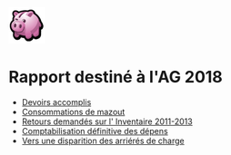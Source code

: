 <link rel="stylesheet" href="normal3.css">

![](icon_earn.png)

# Rapport destiné à l'AG 2018

* [Devoirs accomplis](Devoirs.md)
* [Consommations de mazout](Mazout.md)
* [Retours demandés sur l' Inventaire 2011-2013](Inventaire.md)
* [Comptabilisation définitive des dépens](Depens.md)
* [Vers une disparition des arriérés de charge](Arrieres.md)
